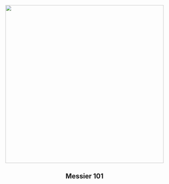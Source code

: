 
<p align="center"><img src="https://apod.nasa.gov/apod/image/2505/M101_hst1280.jpg" width="500" height="500"></p>
<h2 align="center"> Messier 101 </h2>
